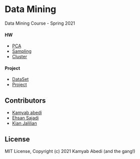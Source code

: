 # Data Mining
Data Mining Course - Spring 2021 

#### HW 
- [PCA](https://github.com/ehsansajadi/Data-Mining/tree/main/HW/pca)
- [Sampling](https://github.com/ehsansajadi/Data-Mining/tree/main/HW/Sampling)
- [Cluster](https://github.com/ehsansajadi/Data-Mining/tree/main/HW/Clustering)
#### Project
- [DataSet](https://github.com/ehsansajadi/Data-Mining/tree/main/Dateset)
- [Project](https://github.com/ehsansajadi/Data-Mining/tree/main/Project)

## Contributors

-  [Kamyab abedi](https://github.com/Kamyababedi)
-  [Ehsan Sajadi](https://github.com/ehsansajad)
-  [Kian Jalilian](https://github.com/kianjalilian)

## License

MIT License, Copyright (c) 2021 Kamyab Abedi (and the gang!)
